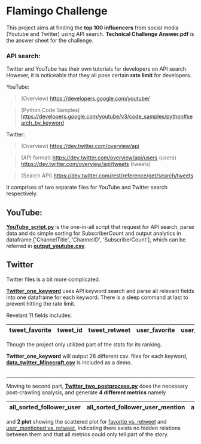 # Flamingo Challenge
This project aims at finding the **top 100 influencers** from social media (Youtube and Twitter) using API search.
**Technical Challenge Answer.pdf** is the answer sheet for the challenge.

### API search:
Twitter and YouTube has their own tutorials for developers on API search. However, it is noticeable that they all pose certain **rate limit** for developers.

YouTube: 
> (Overview) https://developers.google.com/youtube/

> (Python Code Samples) https://developers.google.com/youtube/v3/code_samples/python#search_by_keyword

Twitter: 
> (Overview) https://dev.twitter.com/overview/api

> (API format) https://dev.twitter.com/overview/api/users (users) https://dev.twitter.com/overview/api/tweets (tweets)

> (Search API) https://dev.twitter.com/rest/reference/get/search/tweets

It comprises of two separate files for YouTube and Twitter search respectively.

## YouTube:

[**YouTube_script.py**](https://github.com/yang0339/Python3-FlamingoChallenge-Twitter-Youtube-API/blob/master/YouTube/Youtube_script.py) is the one-in-all script that request for API search, parse data and do simple sorting for SubscriberCount
and output analytics in dataframe ['ChannelTitle', 'ChannelID', 'SubscriberCount'], which can be referred in [**output_youtube.csv**](https://github.com/yang0339/Python3-FlamingoChallenge-Twitter-Youtube-API/blob/master/YouTube/output_youtube.csv).

## Twitter

Twitter files is a bit more complicated.

[**Twitter_one_keyword**](https://github.com/yang0339/Python3-FlamingoChallenge-Twitter-Youtube-API/blob/master/Twitter/Twitter_one_keyword.py) uses API keyword search and parse all relevant fields into one dataframe for each keyword. There is a sleep command at last to prevent hitting the rate limit.

Revelant 11 fields includes:

tweet_favorite | tweet_id	 | tweet_retweet | user_favorite |	user_follower	| user_friend | user_mention_id	| user_mention_screen_name |	user_mention_statuses	| user_screen_name	| user_statuses
--- | --- | --- | --- | --- | --- | --- | --- | --- | --- | --- |


Though the project only utilized part of the stats for its ranking.

**Twitter_one_keyword** will output 26 different csv. files for each keyword, [**data_twitter_Minecraft.csv**](https://github.com/yang0339/Python3-FlamingoChallenge-Twitter-Youtube-API/blob/master/Twitter/data_twitter_Minecraft.csv) is included as a demo.
<br/>
<br/>
***
Moving to second part, [**Twitter_two_postprocess.py**](https://github.com/yang0339/Python3-FlamingoChallenge-Twitter-Youtube-API/blob/master/Twitter/Twitter_two_postprocess.py) does the necessary post-crawling analysis, and generate **4 different metrics** namely

all_sorted_follower_user |all_sorted_follower_user_mention | all_user_retweet_count | all_user_mention_count
--- | --- | --- | --- 

and **2 plot** showing the scattered plot for [favorite vs. retweet](https://github.com/yang0339/Python3-FlamingoChallenge-Twitter-Youtube-API/blob/master/Twitter/figure_1_retweet_vs_fav.png) and [user_mentioned vs. retweet](https://github.com/yang0339/Python3-FlamingoChallenge-Twitter-Youtube-API/blob/master/Twitter/figure_2_user_mentioned_vs_retweet.png), indicating there exists no hidden relations between them and that all metrics could only tell part of the story.

